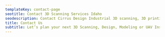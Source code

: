 ```yaml
---
templateKey: contact-page
seotitle: Contact 3D Scanning Services Idaho
seodescription: Contact Cirrus Design Industrial 3D scanning, 3D printing, ground penetrating radar scanning, mechanical engineering services Washington and Idaho
title: Contact Us
subtitle: Let’s plan your next 3D Scanning, Design, Modeling or UAV Inspection Project together.
---
```

